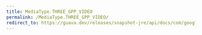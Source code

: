 ```yaml
---
title: MediaType.THREE_GPP_VIDEO
permalink: /MediaType.THREE_GPP_VIDEO/
redirect_to: https://guava.dev/releases/snapshot-jre/api/docs/com/google/common/net/MediaType.html#THREE_GPP_VIDEO
---
```

